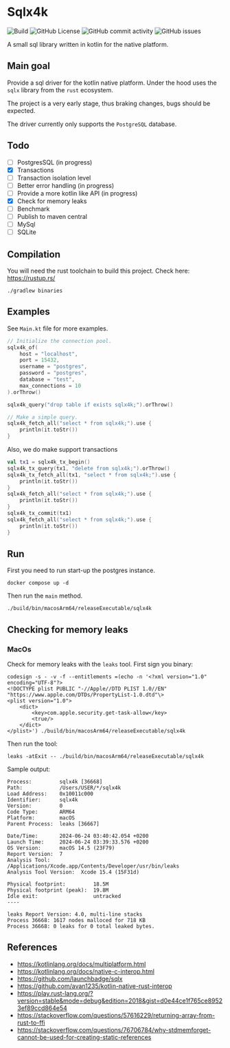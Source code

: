 # Sqlx4k

![Build](https://github.com/smyrgeorge/sqlx4k/actions/workflows/ci.yml/badge.svg)
![GitHub License](https://img.shields.io/github/license/smyrgeorge/sqlx4k)
![GitHub commit activity](https://img.shields.io/github/commit-activity/w/smyrgeorge/sqlx4k)
![GitHub issues](https://img.shields.io/github/issues/smyrgeorge/sqlx4k)

A small sql library written in kotlin for the native platform.

## Main goal

Provide a sql driver for the kotlin native platform.
Under the hood uses the `sqlx` library from the `rust` ecosystem.

The project is a very early stage, thus braking changes, bugs should be expected.

The driver currently only supports the `PostgreSQL` database.

## Todo

- [ ] PostgresSQL (in progress)
- [x] Transactions
- [ ] Transaction isolation level
- [ ] Better error handling (in progress)
- [ ] Provide a more kotlin like API (in progress)
- [x] Check for memory leaks
- [ ] Benchmark
- [ ] Publish to maven central
- [ ] MySql
- [ ] SQLite

## Compilation

You will need the rust toolchain to build this project.
Check here: https://rustup.rs/

```shell
./gradlew binaries
```

## Examples

See `Main.kt` file for more examples.

```kotlin
// Initialize the connection pool.
sqlx4k_of(
    host = "localhost",
    port = 15432,
    username = "postgres",
    password = "postgres",
    database = "test",
    max_connections = 10
).orThrow()

sqlx4k_query("drop table if exists sqlx4k;").orThrow()

// Make a simple query.
sqlx4k_fetch_all("select * from sqlx4k;").use {
    println(it.toStr())
}
```

Also, we do make support transactions

```kotlin
val tx1 = sqlx4k_tx_begin()
sqlx4k_tx_query(tx1, "delete from sqlx4k;").orThrow()
sqlx4k_tx_fetch_all(tx1, "select * from sqlx4k;").use {
    println(it.toStr())
}
sqlx4k_fetch_all("select * from sqlx4k;").use {
    println(it.toStr())
}
sqlx4k_tx_commit(tx1)
sqlx4k_fetch_all("select * from sqlx4k;").use {
    println(it.toStr())
}
```

## Run

First you need to run start-up the postgres instance.

```shell
docker compose up -d
```

Then run the `main` method.

```shell
./build/bin/macosArm64/releaseExecutable/sqlx4k
```

## Checking for memory leaks

### MacOs
Check for memory leaks with the `leaks` tool.
First sign you binary:
```shell
codesign -s - -v -f --entitlements =(echo -n '<?xml version="1.0" encoding="UTF-8"?>
<!DOCTYPE plist PUBLIC "-//Apple//DTD PLIST 1.0//EN" "https://www.apple.com/DTDs/PropertyList-1.0.dtd"\>
<plist version="1.0">
    <dict>
        <key>com.apple.security.get-task-allow</key>
        <true/>
    </dict>
</plist>') ./build/bin/macosArm64/releaseExecutable/sqlx4k
```

Then run the tool:
```shell
leaks -atExit -- ./build/bin/macosArm64/releaseExecutable/sqlx4k
```

Sample output:
```text
Process:         sqlx4k [36668]
Path:            /Users/USER/*/sqlx4k
Load Address:    0x10011c000
Identifier:      sqlx4k
Version:         0
Code Type:       ARM64
Platform:        macOS
Parent Process:  leaks [36667]

Date/Time:       2024-06-24 03:40:42.054 +0200
Launch Time:     2024-06-24 03:39:33.576 +0200
OS Version:      macOS 14.5 (23F79)
Report Version:  7
Analysis Tool:   /Applications/Xcode.app/Contents/Developer/usr/bin/leaks
Analysis Tool Version:  Xcode 15.4 (15F31d)

Physical footprint:         18.5M
Physical footprint (peak):  19.8M
Idle exit:                  untracked
----

leaks Report Version: 4.0, multi-line stacks
Process 36668: 1617 nodes malloced for 718 KB
Process 36668: 0 leaks for 0 total leaked bytes.
```

## References
- https://kotlinlang.org/docs/multiplatform.html
- https://kotlinlang.org/docs/native-c-interop.html
- https://github.com/launchbadge/sqlx
- https://github.com/avan1235/kotlin-native-rust-interop
- https://play.rust-lang.org/?version=stable&mode=debug&edition=2018&gist=d0e44ce1f765ce89523ef89ccd864e54
- https://stackoverflow.com/questions/57616229/returning-array-from-rust-to-ffi
- https://stackoverflow.com/questions/76706784/why-stdmemforget-cannot-be-used-for-creating-static-references
